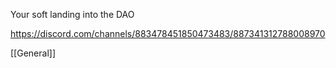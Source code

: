 Your soft landing into the DAO

https://discord.com/channels/883478451850473483/887341312788008970

[[General]]